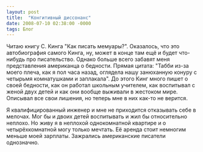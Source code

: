 ```yaml
---
layout: post
title:  "Конгитивный диссонанс"
date: 2008-07-10 02:38:00 -0000
tags: Блог
---
```


Читаю книгу С. Кинга "Как писать мемуары?". Оказалось, что это автобиография самого Кинга, ну, может в конце там ещё и будет что-нибудь про писательство. Однако больше всего забавят меня представления американца о бедности. Прямая цитата: "Табби из-за моего плеча, как я пол часа назад, оглядела нашу занюханную конуру с четырьмя комнатушками и заплакала". До этого Кинг много пишет о своей бедности, как он работал школьным учителем, как воспитывал с женой двух детей и как они вообще выживали в жестоком мире. Описывал все свои лишения, но теперь мне в них как-то не верится.

Я квалифицированный инженер и мне не приходится отказывать себе в мелочах. Мог бы и двоих детей воспитывать и жил бы относительно неплохо. Но живу я в неплохой однокомнатной квартире и о четырёхкомнатной могу только мечтать.  Её аренда стоит немногим меньше моей зарплаты. Зажрались американские писатели однозначно.